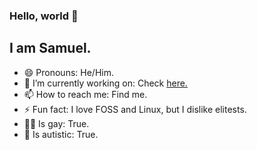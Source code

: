 ### Hello, world 👋
## I am Samuel.
- 😄 Pronouns: He/Him.
- 🔭 I’m currently working on: Check [here.](http://nodemixaholic.com:3002)
- 📫 How to reach me: Find me.
- ⚡ Fun fact: I love FOSS and Linux, but I dislike elitests.
- 🏳️‍🌈 Is gay: True.
- 🌈  Is autistic: True.
